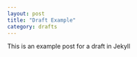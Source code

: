 ```yaml
---
layout: post
title: "Draft Example"
category: drafts
---
```


This is an example post for a draft in Jekyll